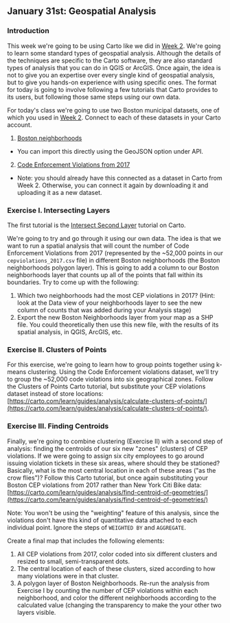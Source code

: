 ## January 31st: Geospatial Analysis

### Introduction

This week we're going to be using Carto like we did in [Week 2]({{site.baseurl}}/in-class/week-2-map-design). We're going to learn some standard types of geospatial analysis. Although the details of the techniques are specific to the Carto software, they are also standard types of analysis that you can do in QGIS or ArcGIS. Once again, the idea is not to give you an expertise over every single kind of geospatial analysis, but to give you hands-on experience with using specific ones. The format for today is going to involve following a few tutorials that Carto provides to its users, but following those same steps using our own data.

For today's class we're going to use two Boston municipal datasets, one of which you used in [Week 2]({{site.baseurl}}/in-class/week-2-map-design). Connect to each of these datasets in your Carto account.

1. [Boston neighborhoods](http://bostonopendata-boston.opendata.arcgis.com/datasets/3525b0ee6e6b427f9aab5d0a1d0a1a28_0) 
- You can import this directly using the GeoJSON option under API.
2. [Code Enforcement Violations from 2017]({{site.baseurl}}/in-class/downloads/cepviolations_2017.csv) 
- Note: you should already have this connected as a dataset in Carto from Week 2. Otherwise, you can connect it again by downloading it and uploading it as a new dataset.

### Exercise I. Intersecting Layers

The first tutorial is the [Intersect Second Layer](https://carto.com/learn/guides/analysis/intersect-second-layer/) tutorial on Carto. 

We're going to try and go through it using our own data. The idea is that we want to run a spatial analysis that will count the number of Code Enforcement Violations from 2017 (represented by the ~52,000 points in our `cepviolations_2017.csv` file) in different Boston neighborhoods (the Boston neighborhoods polygon layer). This is going to add a column to our Boston neighborhoods layer that counts up all of the points that fall within its boundaries. Try to come up with the following:

1. Which two neighborhoods had the most CEP violations in 2017? (Hint: look at the Data view of your neighborhoods layer to see the new column of counts that was added during your Analysis stage)
2. Export the new Boston Neighborhoods layer from your map as a SHP file. You could theoretically then use this new file, with the results of its spatial analysis, in QGIS, ArcGIS, etc. 

### Exercise II. Clusters of Points

For this exercise, we're going to learn how to group points together using k-means clustering. Using the Code Enforcement violations dataset, we'll try to group the ~52,000 code violations into six geographical zones. Follow the Clusters of Points Carto tutorial, but substitute your CEP violations dataset instead of store locations: [https://carto.com/learn/guides/analysis/calculate-clusters-of-points/](https://carto.com/learn/guides/analysis/calculate-clusters-of-points/).

### Exercise III. Finding Centroids

Finally, we're going to combine clustering (Exercise II) with a second step of analysis: finding the centroids of our six new "zones" (clusters) of CEP violations. If we were going to assign six city employees to go around issuing violation tickets in these six areas, where should they be stationed? Basically, what is the most central location in each of these areas ("as the crow flies")? Follow this Carto tutorial, but once again substituting your Boston CEP violations from 2017 rather than New York Citi Bike data: [https://carto.com/learn/guides/analysis/find-centroid-of-geometries/](https://carto.com/learn/guides/analysis/find-centroid-of-geometries/)

Note: You won't be using the "weighting" feature of this analysis, since the violations don't have this kind of quantitative data attached to each individual point. Ignore the steps of `WEIGHTED BY` and `AGGREGATE`.

Create a final map that includes the following elements:

1. All CEP violations from 2017, color coded into six different clusters and resized to small, semi-transparent dots.  
2. The central location of each of these clusters, sized according to how many violations were in that cluster.  
3. A polygon layer of Boston Neighborhoods. Re-run the analysis from Exercise I by counting the number of CEP violations within each neighborhood, and color the different neighborhoods according to the calculated value (changing the transparency to make the your other two layers visible. 
